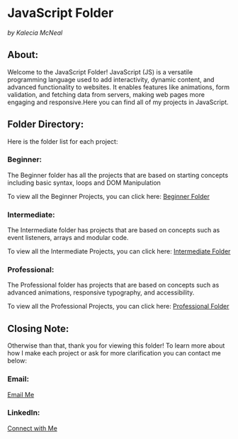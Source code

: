 # JavaScript Folder  
<em>by Kalecia McNeal</em>

## About:  
Welcome to the JavaScript Folder! JavaScript (JS) is a versatile programming language used to add interactivity, dynamic content, and advanced functionality to websites. It enables features like animations, form validation, and fetching data from servers, making web pages more engaging and responsive.Here you can find all of my projects in JavaScript. 


## Folder Directory: 
Here is the folder list for each project:

### Beginner: 
The Beginner folder has all the projects that are based on starting concepts including basic syntax, loops and DOM Manipulation

To view all the Beginner Projects, you can click here: 
[Beginner Folder](/JavaScript/Beginner/)

### Intermediate: 
The Intermediate folder has projects that are based on concepts such as event listeners, arrays and modular code.

To view all the Intermediate Projects, you can click here: 
[Intermediate Folder](/JavaScript/Intermediate/)

### Professional: 
The Professional folder has projects that are based on concepts such as advanced animations, responsive typography, and accessibility. 

To view all the Professional Projects, you can click here: 
[Professional Folder](/JavaScript/Professional/)


## Closing Note:  
Otherwise than that, thank you for viewing this folder! To learn more about how I make each project or ask for more clarification you can contact me below: 

### Email:  
[Email Me](mailto:kaleciamcneal@gmail.com)

### LinkedIn: 
[Connect with Me](https://www.linkedin.com/in/kalecia-mcneal/)